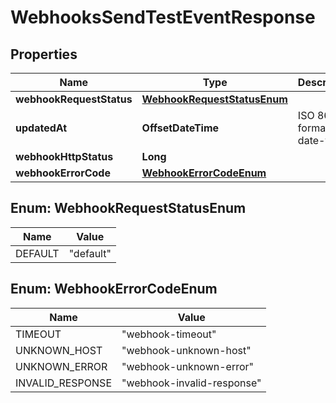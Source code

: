 

# WebhooksSendTestEventResponse


## Properties

| Name | Type | Description | Notes |
|------------ | ------------- | ------------- | -------------|
|**webhookRequestStatus** | [**WebhookRequestStatusEnum**](#WebhookRequestStatusEnum) |  |  |
|**updatedAt** | **OffsetDateTime** | ISO 8601 formatted date-time. |  |
|**webhookHttpStatus** | **Long** |  |  [optional] |
|**webhookErrorCode** | [**WebhookErrorCodeEnum**](#WebhookErrorCodeEnum) |  |  [optional] |



## Enum: WebhookRequestStatusEnum

| Name | Value |
|---- | -----|
| DEFAULT | &quot;default&quot; |



## Enum: WebhookErrorCodeEnum

| Name | Value |
|---- | -----|
| TIMEOUT | &quot;webhook-timeout&quot; |
| UNKNOWN_HOST | &quot;webhook-unknown-host&quot; |
| UNKNOWN_ERROR | &quot;webhook-unknown-error&quot; |
| INVALID_RESPONSE | &quot;webhook-invalid-response&quot; |



